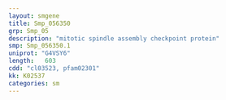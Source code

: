 ```yaml
---
layout: smgene
title: Smp_056350
grp: Smp_05
description: "mitotic spindle assembly checkpoint protein"
smp: Smp_056350.1
uniprot: "G4VSY6"
length:   603
cdd: "cl03523, pfam02301"
kk: K02537
categories: sm
---
```

